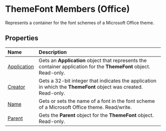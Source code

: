 
# ThemeFont Members (Office)
Represents a container for the font schemes of a Microsoft Office theme.

## Properties



|**Name**|**Description**|
|:-----|:-----|
| [Application](21ccd5a3-1270-fa47-be46-ae0433aa387d.md)|Gets an  **Application** object that represents the container application for the **ThemeFont** object. Read-only.|
| [Creator](803139a5-42b7-b296-8732-cfec8553a1dd.md)|Gets a 32-bit integer that indicates the application in which the  **ThemeFont** object was created. Read-only.|
| [Name](4c087083-7ba4-a709-7901-4df4e5f10fe8.md)|Gets or sets the name of a font in the font scheme of a Microsoft Office theme. Read/write.|
| [Parent](64cb890b-05dd-9b71-6f7d-dee961188cb7.md)|Gets the  **Parent** object for the **ThemeFont** object. Read-only.|
